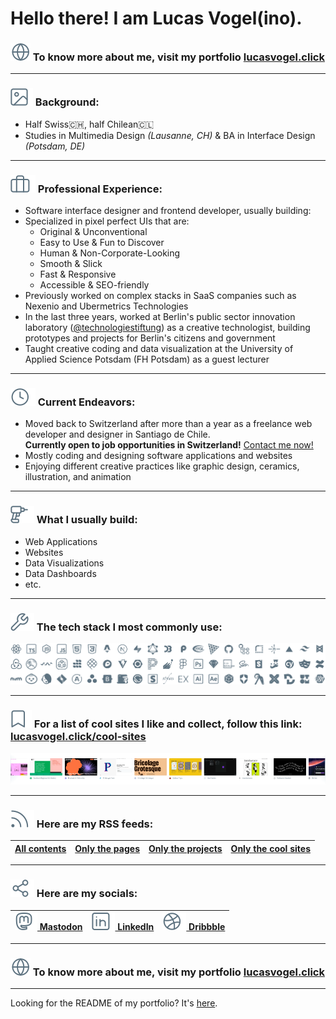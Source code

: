 # Hello there! I am Lucas Vogel(ino).

### ![🌐](./readme/globe.svg) To know more about me, visit my portfolio [lucasvogel.click](https://lucasvogel.click)

---

### ![🌆](./readme/background.svg) Background:

- Half Swiss🇨🇭, half Chilean🇨🇱
- Studies in Multimedia Design _(Lausanne, CH)_ & BA in Interface Design _(Potsdam, DE)_

---

### ![💼](./readme/work.svg) Professional Experience:

- Software interface designer and frontend developer, usually building:
- Specialized in pixel perfect UIs that are:
  - Original & Unconventional
  - Easy to Use & Fun to Discover
  - Human & Non-Corporate-Looking
  - Smooth & Slick
  - Fast & Responsive
  - Accessible & SEO-friendly
- Previously worked on complex stacks in SaaS companies such as Nexenio and Ubermetrics Technologies
- In the last three years, worked at Berlin's public sector innovation laboratory ([@technologiestiftung](https://github.com/technologiestiftung)) as a creative technologist, building prototypes and projects for Berlin's citizens and government
- Taught creative coding and data visualization at the University of Applied Science Potsdam (FH Potsdam) as a guest lecturer

---

### ![🕔](./readme/now.svg) Current Endeavors:
- Moved back to Switzerland after more than a year as a freelance web developer and designer in Santiago de Chile. <br/>**Currently open to job opportunities in Switzerland!** [Contact me now!](mailto:contact@lucasvogel.click)
- Mostly coding and designing software applications and websites
- Enjoying different creative practices like graphic design, ceramics, illustration, and animation

---

### ![🏗️](./readme/build.svg) What I usually build:

- Web Applications
- Websites
- Data Visualizations
- Data Dashboards
- etc.

---

### ![🔧](./readme/wrench.svg) The tech stack I most commonly use:

![The tech stack I most commonly use](./readme/tech.svg)

---

### ![🔖](./readme/bookmark.svg) For a list of cool sites I like and collect, follow this link: [lucasvogel.click/cool-sites](https://lucasvogel.click/cool-sites)

[![Screenshot of Lucas Vogel's Cool Sites List](./readme/cool-sites.png)](https://lucasvogel.click/cool-sites)

---

### ![🛜](./readme/rss.svg) Here are my RSS feeds:

| [All contents](https://lucasvogel.click/rss.xml) | [Only the pages](https://lucasvogel.click/rss-pages-only.xml) | [Only the projects](https://lucasvogel.click/rss-projects-only.xml) | [Only the cool sites](https://lucasvogel.click/rss-cool-sites-only.xml) |
| :------------------------------------------- | :-------------------------------------------------------- | :-------------------------------------------------------------- | :------------------------------------------------------------------ |

---

### ![🔗](./readme/socials.svg) Here are my socials:

| [![Mastodon](./readme/mastodon.svg) Mastodon](https://techhub.social/@vogelino) | [![LinkedIn](./readme/linkedin.svg) LinkedIn](https://www.linkedin.com/in/vogelino/) | [![Dribbble](./readme/dribbble.svg) Dribbble](https://dribbble.com/vogelino) |
| :------------------------------------------------------------------------------ | :----------------------------------------------------------------------------------- | :--------------------------------------------------------------------------- |

---

### ![🌐](./readme/globe.svg) To know more about me, visit my portfolio [lucasvogel.click](https://lucasvogel.click)

---

Looking for the README of my portfolio? It's [here](https://github.com/vogelino/vogelino/blob/main/REPO-README.md).
